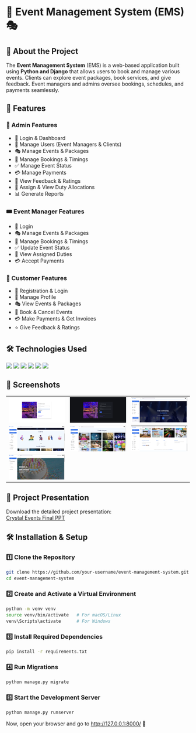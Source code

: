 # 🎉 Event Management System (EMS) 🎭

## 📌 About the Project  
The **Event Management System** (EMS) is a web-based application built using **Python and Django** that allows users to book and manage various events. Clients can explore event packages, book services, and give feedback. Event managers and admins oversee bookings, schedules, and payments seamlessly.

## 🚀 Features  
### 👑 Admin Features  
- 🔑 Login & Dashboard  
- 👥 Manage Users (Event Managers & Clients)  
- 🎭 Manage Events & Packages  
- 📅 Manage Bookings & Timings  
- ✅ Manage Event Status  
- 💳 Manage Payments  
- 📝 View Feedback & Ratings  
- 🎯 Assign & View Duty Allocations  
- 📊 Generate Reports  

### 🎟️ Event Manager Features  
- 🔑 Login  
- 🎭 Manage Events & Packages  
- 📅 Manage Bookings & Timings  
- ✅ Update Event Status  
- 🎯 View Assigned Duties  
- 💳 Accept Payments  

### 🎉 Customer Features  
- 📝 Registration & Login  
- 👤 Manage Profile  
- 🎭 View Events & Packages  
- 📅 Book & Cancel Events  
- 💳 Make Payments & Get Invoices  
- ⭐ Give Feedback & Ratings  

## 🛠️ Technologies Used  
<div align="left">
  <img src="https://img.shields.io/badge/Python-3776AB?style=for-the-badge&logo=python&logoColor=white">
  <img src="https://img.shields.io/badge/Django-092E20?style=for-the-badge&logo=django&logoColor=white">
  <img src="https://img.shields.io/badge/HTML5-E34F26?style=for-the-badge&logo=html5&logoColor=white">
  <img src="https://img.shields.io/badge/CSS3-1572B6?style=for-the-badge&logo=css3&logoColor=white">
  <img src="https://img.shields.io/badge/JavaScript-F7DF1E?style=for-the-badge&logo=javascript&logoColor=black">
  <img src="https://img.shields.io/badge/Bootstrap-7952B3?style=for-the-badge&logo=bootstrap&logoColor=white">
</div>

## 📸 Screenshots  
<table>
  <tr>
    <td><img src="screenshots/Screenshot (21).png" width="400"></td>
    <td><img src="screenshots/Screenshot (23).png" width="400"></td>
     <td><img src="screenshots/Screenshot (16).png" width="400"></td>
  </tr>
  <tr>
     <td><img src="screenshots/Screenshot (18).png" width="400"></td>
    <td><img src="screenshots/Screenshot (19).png" width="400"></td>
     <td><img src="screenshots/Screenshot (20).png" width="400"></td>
  </tr>
   <tr>
    <td><img src="screenshots/Screenshot (24).png" width="400"></td>
  </tr>
</table>

## 📄 Project Presentation  
Download the detailed project presentation:  
[Crystal Events Final PPT](Crystal_Events_Finalppt.pptx)

## 🛠️ Installation & Setup  
### 1️⃣ Clone the Repository  
```bash
git clone https://github.com/your-username/event-management-system.git
cd event-management-system
```

### 2️⃣ Create and Activate a Virtual Environment  
```bash
python -m venv venv
source venv/bin/activate   # For macOS/Linux
venv\Scripts\activate      # For Windows
```

### 3️⃣ Install Required Dependencies  
```bash
pip install -r requirements.txt
```

### 4️⃣ Run Migrations  
```bash
python manage.py migrate
```

### 5️⃣ Start the Development Server  
```bash
python manage.py runserver
```
Now, open your browser and go to http://127.0.0.1:8000/ 🚀
